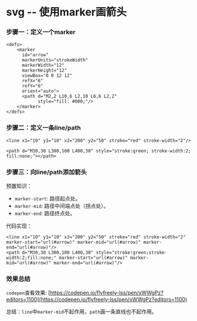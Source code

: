 # svg -- 使用marker画箭头

### 步骤一：定义一个marker
```
<defs>
	<marker
	  id="arrow"
	  markerUnits="strokeWidth"
	  markerWidth="12"
	  markerHeight="12"
	  viewBox="0 0 12 12"
	  refX="6"
	  refY="6"
	  orient="auto">
	  <path d="M2,2 L10,6 L2,10 L6,6 L2,2"
	        style="fill: #000;"/>
	</marker>
</defs>
```

### 步骤二：定义一条line/path
```
<line x1="10" y1="10" x2="200" y2="50" stroke="red" stroke-width="2"/>

<path d="M30,30 L300,100 L400,30" style="stroke:green; stroke-width:2; fill:none;"></path>
```

### 步骤三：向line/path添加箭头
预置知识：
* `marker-start`: 路径起点处。
* `marker-mid`: 路径中间端点处（拐点处）。
* `marker-end`: 路径终点处。

代码实现：
```
<line x1="10" y1="10" x2="200" y2="50" stroke="red" stroke-width="2" marker-start="url(#arrow)" marker-mid="url(#arrow)" marker-end="url(#arrow)"/>
<path d="M30,30 L300,100 L400,30" style="stroke:green;stroke-width:2;fill:none;" marker-start="url(#arrow)" marker-mid="url(#arrow)" marker-end="url(#arrow)"/>
```

### 效果总结
`codepen`查看效果: [https://codepen.io/flyfreely-lss/pen/xWWgPz?editors=1100](https://codepen.io/flyfreely-lss/pen/xWWgPz?editors=1100)

总结：`line`中`marker-mid`不起作用，`path`画一条直线也不起作用。

